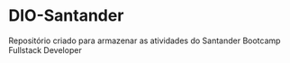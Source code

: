 # DIO-Santander
Repositório criado para armazenar as atividades do Santander Bootcamp Fullstack Developer
